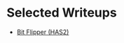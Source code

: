 # Selected Writeups

- [Bit Flipper (HAS2)](https://github.com/itsecgary/CTFs/tree/master/Other/Bit-Flipper)
